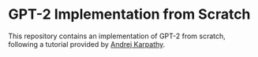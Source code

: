 # GPT-2 Implementation from Scratch
This repository contains an implementation of GPT-2 from scratch, following a tutorial provided by [Andrej Karpathy](https://www.youtube.com/watch?v=kCc8FmEb1nY&t=3637s&ab_channel=AndrejKarpathy).
